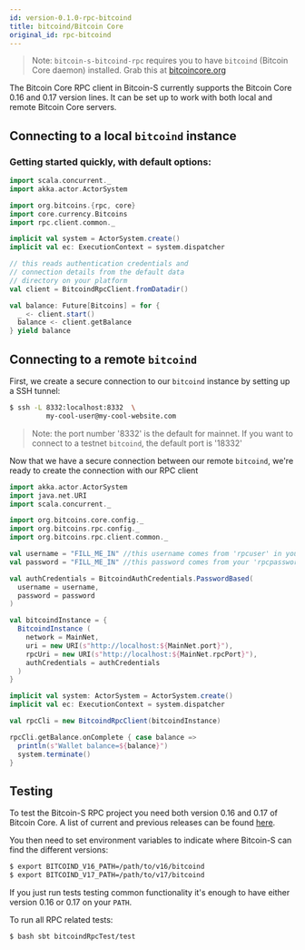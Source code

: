 ```yaml
---
id: version-0.1.0-rpc-bitcoind
title: bitcoind/Bitcoin Core
original_id: rpc-bitcoind
---
```


> Note: `bitcoin-s-bitcoind-rpc` requires you to have `bitcoind` (Bitcoin Core daemon) installed. Grab this at [bitcoincore.org](https://bitcoincore.org/en/download/)

The Bitcoin Core RPC client in Bitcoin-S currently supports the Bitcoin Core 0.16 and 0.17
version lines. It can be set up to work with both local and remote Bitcoin Core servers.

## Connecting to a local `bitcoind` instance

### Getting started quickly, with default options:

```scala
import scala.concurrent._
import akka.actor.ActorSystem

import org.bitcoins.{rpc, core}
import core.currency.Bitcoins
import rpc.client.common._

implicit val system = ActorSystem.create()
implicit val ec: ExecutionContext = system.dispatcher

// this reads authentication credentials and
// connection details from the default data
// directory on your platform
val client = BitcoindRpcClient.fromDatadir()

val balance: Future[Bitcoins] = for {
  _ <- client.start()
  balance <- client.getBalance
} yield balance
```

## Connecting to a remote `bitcoind`

First, we create a secure connection to our `bitcoind` instance by setting
up a SSH tunnel:

```bash
$ ssh -L 8332:localhost:8332  \
         my-cool-user@my-cool-website.com
```

> Note: the port number '8332' is the default for mainnet. If you want to
> connect to a testnet `bitcoind`, the default port is '18332'

Now that we have a secure connection between our remote `bitcoind`, we're
ready to create the connection with our RPC client

```scala
import akka.actor.ActorSystem
import java.net.URI
import scala.concurrent._

import org.bitcoins.core.config._
import org.bitcoins.rpc.config._
import org.bitcoins.rpc.client.common._

val username = "FILL_ME_IN" //this username comes from 'rpcuser' in your bitcoin.conf file //this username comes from 'rpcuser' in your bitcoin.conf file
val password = "FILL_ME_IN" //this password comes from your 'rpcpassword' in your bitcoin.conf file //this password comes from your 'rpcpassword' in your bitcoin.conf file

val authCredentials = BitcoindAuthCredentials.PasswordBased(
  username = username,
  password = password
)

val bitcoindInstance = {
  BitcoindInstance (
    network = MainNet,
    uri = new URI(s"http://localhost:${MainNet.port}"),
    rpcUri = new URI(s"http://localhost:${MainNet.rpcPort}"),
    authCredentials = authCredentials
  )
}

implicit val system: ActorSystem = ActorSystem.create()
implicit val ec: ExecutionContext = system.dispatcher

val rpcCli = new BitcoindRpcClient(bitcoindInstance)

rpcCli.getBalance.onComplete { case balance =>
  println(s"Wallet balance=${balance}")
  system.terminate()
}
```

## Testing

To test the Bitcoin-S RPC project you need both version 0.16 and 0.17 of Bitcoin Core. A list of current and previous releases can be found [here](https://bitcoincore.org/en/releases/).

You then need to set environment variables to indicate where Bitcoin-S can find the different versions:

```bash
$ export BITCOIND_V16_PATH=/path/to/v16/bitcoind
$ export BITCOIND_V17_PATH=/path/to/v17/bitcoind
```

If you just run tests testing common functionality it's enough to have either version 0.16 or 0.17 on your `PATH`.

To run all RPC related tests:

```bash
$ bash sbt bitcoindRpcTest/test
```

